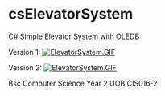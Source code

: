 # csElevatorSystem
C# Simple Elevator System with OLEDB


Version 1: 
[![ElevatorSystem.GIF](https://i.imgur.com/cnGmPyi.gif)]()





Version 2:
[![ElevatorSystem.GIF](https://i.imgur.com/VRVUfAw.gif)]()












Bsc Computer Science Year 2 UOB CIS016-2
